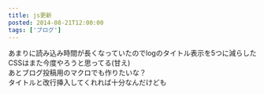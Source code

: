 ```yaml
---
title: js更新
posted: 2014-08-21T12:00:00
tags: ['ブログ']
---
```


あまりに読み込み時間が長くなっていたのでlogのタイトル表示を5つに減らした  
CSSはまた今度やろうと思ってる(甘え)  
あとブログ投稿用のマクロでも作りたいな？  
タイトルと改行挿入してくれれば十分なんだけども  

